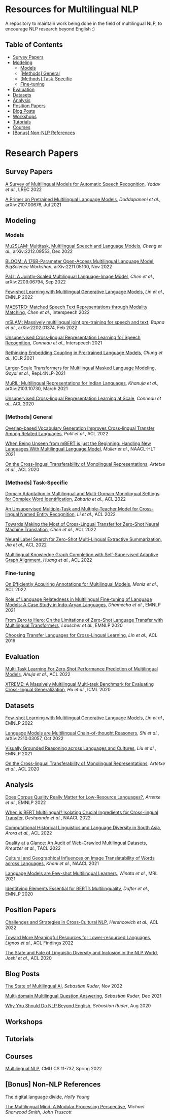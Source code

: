 # Resources for Multilingual NLP
A repository to maintain work being done in the field of multilingual NLP, to encourage NLP research beyond English :)

## Table of Contents

* [Survey Papers](#survey-papers)
* [Modeling](#modeling)
  * [Models](#models)
  * [\[Methods\] General](#methods-general)
  * [\[Methods\] Task-Specific](#methods-task-specific)
  * [Fine-tuning](#fine-tuning)
* [Evaluation](#evaluation)
* [Datasets](#datasets)
* [Analysis](#analysis)
* [Position Papers](#position-papers)
* [Blog Posts](#blog-posts)
* [Workshops](#workshops)
* [Tutorials](#tutorials)
* [Courses](#courses)
* [\[Bonus\] Non-NLP References](#bonus-non-nlp-references)

# Research Papers

## Survey Papers
[A Survey of Multilingual Models for Automatic Speech Recognition](https://aclanthology.org/2022.lrec-1.542/), *Yadav et al.*, LREC 2022

[A Primer on Pretrained Multilingual Language Models](https://arxiv.org/abs/2107.00676), *Doddapaneni et al.*, arXiv:2107.00676, Jul 2021

## Modeling

### Models
[Mu2SLAM: Multitask, Multilingual Speech and Language Models](https://arxiv.org/abs/2212.09553), *Cheng et al.*, arXiv:2212.09553, Dec 2022

[BLOOM: A 176B-Parameter Open-Access Multilingual Language Model](https://arxiv.org/pdf/2211.05100.pdf), *BigScience Workshop*, arXiv:2211.05100, Nov 2022

[PaLI: A Jointly-Scaled Multilingual Language-Image Model](https://arxiv.org/abs/2209.06794), *Chen et al.*, arXiv:2209.06794, Sep 2022

[Few-shot Learning with Multilingual Generative Language Models](https://arxiv.org/pdf/2112.10668.pdf), *Lin et al.*, EMNLP 2022

[MAESTRO: Matched Speech Text Representations through Modality Matching](https://arxiv.org/abs/2204.03409), *Chen et al.*, Interspeech 2022

[mSLAM: Massively multilingual joint pre-training for speech and text](https://arxiv.org/abs/2202.01374), *Bapna et al.*, arXiv:2202.01374, Feb 2022

[Unsupervised Cross-lingual Representation Learning for Speech Recognition](https://www.isca-speech.org/archive/pdfs/interspeech_2021/conneau21_interspeech.pdf), *Conneau et al.*, Interspeech 2021

[Rethinking Embedding Coupling in Pre-trained Language Models](https://openreview.net/forum?id=xpFFI_NtgpW), *Chung et al.*, ICLR 2021

[Larger-Scale Transformers for Multilingual Masked Language Modeling](https://aclanthology.org/2021.repl4nlp-1.4.pdf), *Goyal et al.*, RepL4NLP-2021

[MuRIL: Multilingual Representations for Indian Languages](https://arxiv.org/pdf/2103.10730.pdf), *Khanuja et al.*, arXiv:2103.10730, March 2021

[Unsupervised Cross-lingual Representation Learning at Scale](https://arxiv.org/abs/1911.02116), *Conneau et al.*, ACL 2020

### [Methods] General
[Overlap-based Vocabulary Generation Improves Cross-lingual Transfer Among Related Languages](https://aclanthology.org/2022.acl-long.18/), *Patil et al.*, ACL 2022

[When Being Unseen from mBERT is just the Beginning: Handling New Languages With Multilingual Language Model](https://arxiv.org/pdf/2010.12858.pdf), *Muller et al.*, NAACL-HLT 2021

[On the Cross-lingual Transferability of Monolingual Representations](https://arxiv.org/abs/1910.11856), *Artetxe et al.*, ACL 2020



### [Methods] Task-Specific
[Domain Adaptation in Multilingual and Multi-Domain Monolingual Settings for Complex Word Identification](https://aclanthology.org/2022.acl-long.6/),  *Zaharia et al.*, ACL 2022

[An Unsupervised Multiple-Task and Multiple-Teacher Model for Cross-lingual Named Entity Recognition](https://aclanthology.org/2022.acl-long.14/), *Li et al.*, ACL 2022

[Towards Making the Most of Cross-Lingual Transfer for Zero-Shot Neural Machine Translation](https://aclanthology.org/2022.acl-long.12/), *Chen et al.*, ACL 2022

[Neural Label Search for Zero-Shot Multi-Lingual Extractive Summarization](https://aclanthology.org/2022.acl-long.42/), *Jia et al.*, ACL 2022

[Multilingual Knowledge Graph Completion with Self-Supervised Adaptive Graph Alignment](https://aclanthology.org/2022.acl-long.36/), *Huang et al.*, ACL 2022

### Fine-tuning
[On Efficiently Acquiring Annotations for Multilingual Models](https://aclanthology.org/2022.acl-short.9/), *Moniz et al.*, ACL 2022

[Role of Language Relatedness in Multilingual Fine-tuning of Language Models: A Case Study in Indo-Aryan Languages](https://arxiv.org/pdf/2109.10534.pdf), *Dhamecha et al.*, EMNLP 2021

[From Zero to Hero: On the Limitations of Zero-Shot Language Transfer with Multilingual Transformers](https://aclanthology.org/2020.emnlp-main.363/), *Lauscher et al.*, EMNLP 2020

[Choosing Transfer Languages for Cross-Lingual Learning](https://aclanthology.org/P19-1301/), *Lin et al.*, ACL 2019


## Evaluation
[Multi Task Learning For Zero Shot Performance Prediction of Multilingual Models](https://aclanthology.org/2022.acl-long.374/), *Ahuja et al.*, ACL 2022

[XTREME: A Massively Multilingual Multi-task Benchmark for Evaluating Cross-lingual Generalization](https://arxiv.org/abs/2003.11080), *Hu et al.*, ICML 2020


## Datasets
[Few-shot Learning with Multilingual Generative Language Models](https://arxiv.org/pdf/2112.10668.pdf), *Lin et al.*, EMNLP 2022

[Language Models are Multilingual Chain-of-thought Reasoners](https://arxiv.org/pdf/2210.03057.pdf), *Shi et al.*, 	arXiv:2210.03057, Oct 2022

[Visually Grounded Reasoning across Languages and Cultures](https://aclanthology.org/2021.emnlp-main.818/), *Liu et al.*, EMNLP 2021

[On the Cross-lingual Transferability of Monolingual Representations](https://arxiv.org/abs/1910.11856), *Artetxe et al.*, ACL 2020 

## Analysis
[Does Corpus Quality Really Matter for Low-Resource Languages?](https://arxiv.org/pdf/2203.08111.pdf), *Artetxe et al.*, EMNLP 2022

[When is BERT Multilingual? Isolating Crucial Ingredients for Cross-lingual Transfer](https://aclanthology.org/2022.naacl-main.264/), *Deshpande et al.*, NAACL 2022

[Computational Historical Linguistics and Language Diversity in South Asia](https://aclanthology.org/2022.acl-long.99/), *Arora et al.*, ACL 2022

[Quality at a Glance: An Audit of Web-Crawled Multilingual Datasets](https://aclanthology.org/2022.tacl-1.4.pdf), *Kreutzer et al.*, TACL 2022

[Cultural and Geographical Influences on Image Translatability of Words across Languages](https://aclanthology.org/2021.naacl-main.19/), *Khani et al.*, NAACL 2021

[Language Models are Few-shot Multilingual Learners](https://aclanthology.org/2021.mrl-1.1.pdf), *Winata et al.*, MRL 2021

[Identifying Elements Essential for BERT’s Multilinguality](https://aclanthology.org/2020.emnlp-main.358/), *Dufter et al.*, EMNLP 2020


## Position Papers
[Challenges and Strategies in Cross-Cultural NLP](https://aclanthology.org/2022.acl-long.482/), *Hershcovich et al.*, ACL 2022

[Toward More Meaningful Resources for Lower-resourced Languages](https://aclanthology.org/2022.findings-acl.44.pdf), *Lignos et al.*, ACL Findings 2022

[The State and Fate of Linguistic Diversity and Inclusion in the NLP World](https://aclanthology.org/2020.acl-main.560/), *Joshi et al.*, ACL 2020


## Blog Posts
[The State of Multilingual AI](https://ruder.io/state-of-multilingual-ai/), *Sebastian Ruder*, Nov 2022

[Multi-domain Multilingual Question Answering](https://ruder.io/multi-qa-tutorial/), *Sebastian Ruder*, Dec 2021

[Why You Should Do NLP Beyond English](https://ruder.io/nlp-beyond-english/), *Sebastian Ruder*, Aug 2020


## Workshops

## Tutorials

## Courses
[Multilingual NLP](http://phontron.com/class/multiling2022/), CMU CS 11-737, Spring 2022

## [Bonus] Non-NLP References
[The digital language divide](https://labs.theguardian.com/digital-language-divide/), *Holly Young*

[The Multilingual Mind: A Modular Processing Perspective](https://www.cambridge.org/mq/titles/multilingual-mind-modular-processing-perspective), *Michael Sharwood Smith, John Truscott*


